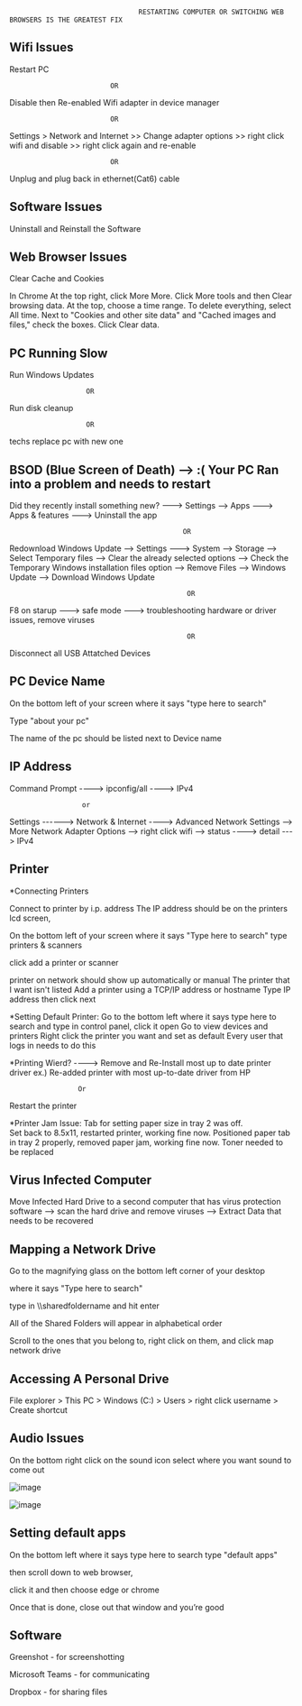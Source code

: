                                     RESTARTING COMPUTER OR SWITCHING WEB BROWSERS IS THE GREATEST FIX


Wifi Issues
----------------------------------------------------------------------------------
Restart PC
                             
                             OR

Disable then Re-enabled Wifi adapter in device manager
 
                             OR

Settings > Network and Internet >> Change adapter options >> right click wifi and disable >> right click again and re-enable

                             OR

Unplug and plug back in ethernet(Cat6) cable




Software Issues
-----------------------------------------------------------------------------------
Uninstall and Reinstall the Software





Web Browser Issues
-----------------------------------------------------------------------------
Clear Cache and Cookies

In Chrome
    At the top right, click More More.
    Click More tools and then Clear browsing data.
    At the top, choose a time range. To delete everything, select All time.
    Next to "Cookies and other site data" and "Cached images and files," check the boxes.
    Click Clear data.






PC Running Slow
--------------------------------------------------------------------------------
Run Windows Updates 

                       OR
Run disk cleanup

                       OR

techs replace pc with new one


BSOD (Blue Screen of Death)  -->   :( Your PC Ran into a problem and needs to restart
--------------------------------------------------------------------------------------
Did they recently install something new? --->   Settings  -->   Apps  --->  Apps & features ---> Uninstall the app

                                               OR

Redownload Windows Update -->   Settings  --->   System   -->  Storage --> Select Temporary files --> Clear the already selected options  -->  Check the Temporary Windows installation files option  --> Remove Files  -->  Windows Update   --> Download Windows Update

                                                OR
                                                
F8 on starup --->  safe mode  --->    troubleshooting hardware or driver issues, remove viruses


                                                OR

Disconnect all USB Attatched Devices






PC Device Name
--------------------------------------------------------------------------------------

On the bottom left of your screen where it says "type here to search"

Type "about your pc"

The name of the pc should be listed next to Device name




IP Address
------------------------------------------------------------------------------------------
Command Prompt ---->   ipconfig/all   ---->     IPv4

                      or
                      
 Settings ------>  Network & Internet ---->  Advanced Network Settings  -->  More Network Adapter Options  --> right click wifi   --> status ----> detail  ---> IPv4
 
 
 
 

 
 
 
 
 Printer
 -------------------------------------------------------------------------------------------
 *Connecting Printers

Connect to printer by i.p. address
The IP address should be on the printers lcd screen,  

On the bottom left of your screen where it says "Type here to search" type printers & scanners 

click add a printer or scanner

printer on network should show up automatically 
             or manual
The printer that I want isn't listed
Add a printer using a TCP/IP address or hostname
Type IP address then click next
 
 
 
 
 
*Setting Default Printer:
Go to the bottom left where it says type here to search and type in control panel, click it open
Go to view devices and printers
Right click the printer you want and set as default
Every user that logs in needs to do this
 
 
 
 
 *Printing Wierd? ----> Remove and Re-Install most up to date printer driver 
 ex.) Re-added printer with most up-to-date driver from HP
                     
                     Or 
                     
 Restart the printer
 
 
 
*Printer Jam Issue:
 Tab for setting paper size in tray 2 was off.  
 Set back to 8.5x11, restarted printer, working fine now.
 Positioned paper tab in tray 2 properly, removed paper jam, working fine now.
 Toner needed to be replaced

 
 
 
 Virus Infected Computer
 --------------------------------------------------------------------------------------------
 
 Move Infected Hard Drive to a second computer that has virus protection software --> scan the hard drive and remove
 viruses  -->   Extract Data that needs to be recovered
 
 
 
 
 
Mapping a Network Drive
-----------------------------------------------------------------------------------------------
Go to the magnifying glass on the bottom left corner of your desktop

where it says "Type here to search"

type in  \\\sharedfoldername and hit enter

All of the Shared Folders will appear in alphabetical order

Scroll to the ones that you belong to, right click on them, and click map network drive



Accessing A Personal Drive
-----------------------------------------------------------------------------------------------
File explorer > This PC > Windows (C:) > Users > right click username > Create shortcut

 
 
 
 
Audio Issues
----------------------------------------------------------------------------------------------
On the bottom right click on the sound icon
select where you want sound to come out


 ![image](https://user-images.githubusercontent.com/58194115/156808200-82f3edc5-14cb-4e23-b76c-f2bcb9dea2bc.png)
 
 
 
 
 ![image](https://user-images.githubusercontent.com/58194115/156808587-9f385d25-3ec5-4881-99a7-49f9786a0502.png)


 
 
 
 
 
Setting default apps
----------------------------------------------------------------------------------------------
On the bottom left where it says type here to search 
type "default apps"

then scroll down to web browser,

click it and then choose edge or chrome

Once that is done, close out that window and you’re good

















Software
-------------------------------------------------------------------------------------

Greenshot - for screenshotting

Microsoft Teams - for communicating

Dropbox - for sharing files



 
